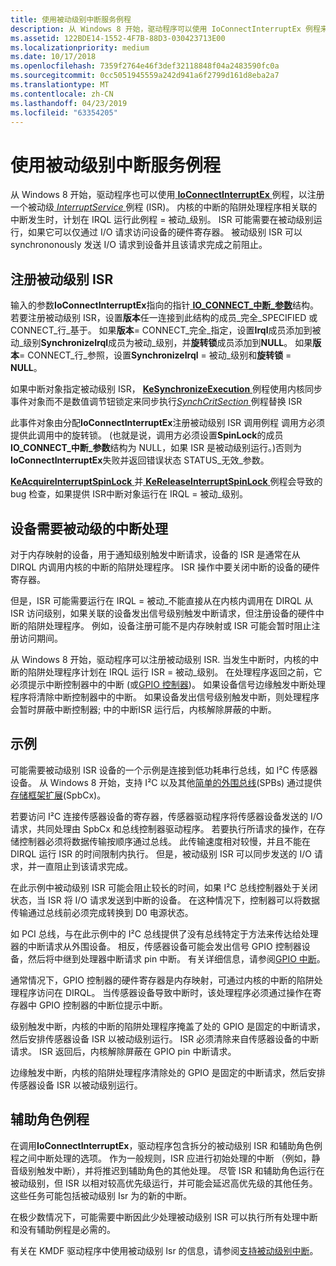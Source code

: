 ```yaml
---
title: 使用被动级别中断服务例程
description: 从 Windows 8 开始，驱动程序可以使用 IoConnectInterruptEx 例程来注册一个被动级别 InterruptService 例程 (ISR)。
ms.assetid: 122BDE14-1552-4F7B-88D3-030423713E00
ms.localizationpriority: medium
ms.date: 10/17/2018
ms.openlocfilehash: 7359f2764e46f3def32118848f04a2483590fc0a
ms.sourcegitcommit: 0cc5051945559a242d941a6f2799d161d8eba2a7
ms.translationtype: MT
ms.contentlocale: zh-CN
ms.lasthandoff: 04/23/2019
ms.locfileid: "63354205"
---
```

# <a name="using-passive-level-interrupt-service-routines"></a>使用被动级别中断服务例程


从 Windows 8 开始，驱动程序也可以使用[ **IoConnectInterruptEx** ](https://msdn.microsoft.com/library/windows/hardware/ff548378)例程，以注册一个被动级[ *InterruptService* ](https://msdn.microsoft.com/library/windows/hardware/ff547958)例程 (ISR)。 内核的中断的陷阱处理程序相关联的中断发生时，计划在 IRQL 运行此例程 = 被动\_级别。 ISR 可能需要在被动级别运行，如果它可以仅通过 I/O 请求访问设备的硬件寄存器。 被动级别 ISR 可以 synchrononously 发送 I/O 请求到设备并且该请求完成之前阻止。

## <a name="registering-a-passive-level-isr"></a>注册被动级别 ISR


输入的参数**IoConnectInterruptEx**指向的指针[ **IO\_CONNECT\_中断\_参数**](https://msdn.microsoft.com/library/windows/hardware/ff550541)结构。 若要注册被动级别 ISR，设置**版本**任一连接到此结构的成员\_完全\_SPECIFIED 或 CONNECT\_行\_基于。 如果**版本**= CONNECT\_完全\_指定，设置**Irql**成员添加到被动\_级别**SynchronizeIrql**成员为被动\_级别，并**旋转锁**成员添加到**NULL**。 如果**版本**= CONNECT\_行\_参照，设置**SynchronizeIrql** = 被动\_级别和**旋转锁** = **NULL**。

如果中断对象指定被动级别 ISR， [ **KeSynchronizeExecution** ](https://msdn.microsoft.com/library/windows/hardware/ff553302)例程使用内核同步事件对象而不是数值调节钮锁定来同步执行[*SynchCritSection* ](https://msdn.microsoft.com/library/windows/hardware/ff563928)例程替换 ISR

此事件对象由分配**IoConnectInterruptEx**注册被动级别 ISR 调用例程 调用方必须提供此调用中的旋转锁。 (也就是说，调用方必须设置**SpinLock**的成员**IO\_CONNECT\_中断\_参数**结构为 NULL，如果 ISR 是被动级别运行。)否则为**IoConnectInterruptEx**失败并返回错误状态 STATUS\_无效\_参数。

[ **KeAcquireInterruptSpinLock** ](https://msdn.microsoft.com/library/windows/hardware/ff551914)并[ **KeReleaseInterruptSpinLock** ](https://msdn.microsoft.com/library/windows/hardware/ff553139)例程会导致的 bug 检查，如果提供 ISR中断对象运行在 IRQL = 被动\_级别。

## <a name="devices-that-require-passive-level-interrupt-handling"></a>设备需要被动级的中断处理


对于内存映射的设备，用于通知级别触发中断请求，设备的 ISR 是通常在从 DIRQL 内调用内核的中断的陷阱处理程序。 ISR 操作中要关闭中断的设备的硬件寄存器。

但是，ISR 可能需要运行在 IRQL = 被动\_不能直接从在内核内调用在 DIRQL 从 ISR 访问级别，如果关联的设备发出信号级别触发中断请求，但注册设备的硬件中断的陷阱处理程序。 例如，设备注册可能不是内存映射或 ISR 可能会暂时阻止注册访问期间。

从 Windows 8 开始，驱动程序可以注册被动级别 ISR. 当发生中断时，内核的中断的陷阱处理程序计划在 IRQL 运行 ISR = 被动\_级别。 在处理程序返回之前，它必须提示中断控制器中的中断 (或[GPIO 控制器](https://msdn.microsoft.com/library/windows/hardware/hh439512))。 如果设备信号边缘触发中断处理程序将清除中断控制器中的中断。 如果设备发出信号级别触发中断，则处理程序会暂时屏蔽中断控制器; 中的中断ISR 运行后，内核解除屏蔽的中断。

## <a name="an-example"></a>示例


可能需要被动级别 ISR 设备的一个示例是连接到低功耗串行总线，如 I²C 传感器设备。 从 Windows 8 开始，支持 I²C 以及其他[简单的外围总线](https://msdn.microsoft.com/library/windows/hardware/hh450903)(SPBs) 通过提供[存储框架扩展](https://msdn.microsoft.com/library/windows/hardware/hh406203)(SpbCx)。

若要访问 I²C 连接传感器设备的寄存器，传感器驱动程序将传感器设备发送的 I/O 请求，共同处理由 SpbCx 和总线控制器驱动程序。 若要执行所请求的操作，在存储控制器必须将数据传输按顺序通过总线。 此传输速度相对较慢，并且不能在 DIRQL 运行 ISR 的时间限制内执行。 但是，被动级别 ISR 可以同步发送的 I/O 请求，并一直阻止到该请求完成。

在此示例中被动级别 ISR 可能会阻止较长的时间，如果 I²C 总线控制器处于关闭状态，当 ISR 将 I/O 请求发送到中断的设备。 在这种情况下，控制器可以将数据传输通过总线前必须完成转换到 D0 电源状态。

如 PCI 总线，与在此示例中的 I²C 总线提供了没有总线特定于方法来传达给处理器的中断请求从外围设备。 相反，传感器设备可能会发出信号 GPIO 控制器设备，然后将中继到处理器中断请求 pin 中断。 有关详细信息，请参阅[GPIO 中断](https://msdn.microsoft.com/library/windows/hardware/hh406467)。

通常情况下，GPIO 控制器的硬件寄存器是内存映射，可通过内核的中断的陷阱处理程序访问在 DIRQL。 当传感器设备导致中断时，该处理程序必须通过操作在寄存器中 GPIO 控制器的中断位提示中断。

级别触发中断，内核的中断的陷阱处理程序掩盖了处的 GPIO 是固定的中断请求，然后安排传感器设备 ISR 以被动级别运行。 ISR 必须清除来自传感器设备的中断请求。 ISR 返回后，内核解除屏蔽在 GPIO pin 中断请求。

边缘触发中断，内核的陷阱处理程序清除处的 GPIO 是固定的中断请求，然后安排传感器设备 ISR 以被动级别运行。

## <a name="worker-routines"></a>辅助角色例程


在调用**IoConnectInterruptEx**，驱动程序包含拆分的被动级别 ISR 和辅助角色例程之间中断处理的选项。 作为一般规则，ISR 应进行初始处理的中断 （例如，静音级别触发中断），并将推迟到辅助角色的其他处理。 尽管 ISR 和辅助角色运行在被动级别，但 ISR 以相对较高优先级运行，并可能会延迟高优先级的其他任务。 这些任务可能包括被动级别 Isr 为的新的中断。

在极少数情况下，可能需要中断因此少处理被动级别 ISR 可以执行所有处理中断和没有辅助例程是必需的。

有关在 KMDF 驱动程序中使用被动级别 Isr 的信息，请参阅[支持被动级别中断](https://msdn.microsoft.com/library/windows/hardware/hh451035)。

 

 




